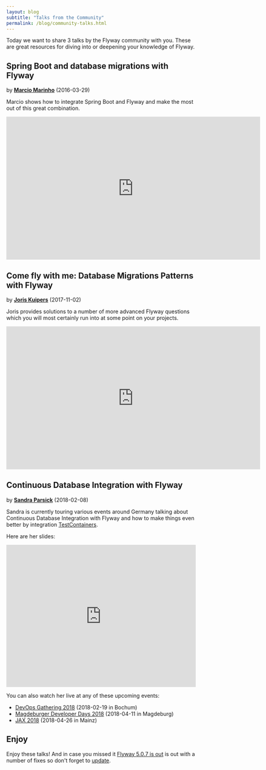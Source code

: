 ```yaml
---
layout: blog
subtitle: "Talks from the Community"
permalink: /blog/community-talks.html
---
```

Today we want to share 3 talks by the Flyway community with you. These are great resources for diving into or
deepening your knowledge of Flyway.

## Spring Boot and database migrations with Flyway
by **[Marcio Marinho](https://twitter.com/marciomarinho)** (2016-03-29)

Marcio shows how to integrate Spring Boot and Flyway and make the most out of this great combination.

<iframe width="670" height="377" src="https://www.youtube.com/embed/_7BuLOCRJc4" frameborder="0" allowfullscreen></iframe>

## Come fly with me: Database Migrations Patterns with Flyway
by **[Joris Kuipers](https://twitter.com/jkuipers)** (2017-11-02)

Joris provides solutions to a number of more advanced Flyway questions which you will most certainly run into at some
point on your projects.

<iframe width="670" height="377" src="https://www.youtube.com/embed/x7U3zBV5DyQ" frameborder="0" allowfullscreen></iframe>

## Continuous Database Integration with Flyway
by **[Sandra Parsick](https://twitter.com/SandraParsick)** (2018-02-08)

Sandra is currently touring various events around Germany talking about Continuous Database Integration with Flyway and how to make things even better
by integration [TestContainers](https://www.testcontainers.org/).

Here are her slides:

<embed src="https://drive.google.com/viewerng/viewer?embedded=true&url=https://github.com/sparsick/flyway-talk/raw/jugostfalen-18/slides/2018.02%20-%20JUG%20Ostfalen%20-%20Continuous%20Database%20Integration%20mit%20Flyway.pdf" width="500" height="375">

You can also watch her live at any of these upcoming events:
- [DevOps Gathering 2018](https://www.sandra-parsick.de/talk/cdbi-flyway-devopsgatering/) (2018-02-19 in Bochum)
- [Magdeburger Developer Days 2018](https://md-devdays.de/Act?id=51) (2018-04-11 in Magdeburg)
- [JAX 2018](https://jax.de/devops-continuous-delivery/continuous-database-integration-mit-flyway/) (2018-04-26 in Mainz)

## Enjoy

Enjoy these talks! And in case you missed it [Flyway 5.0.7 is out](/documentation/learnmore/releaseNotes#5.0.7) is out with a
number of fixes so don't forget to [update](/download).
